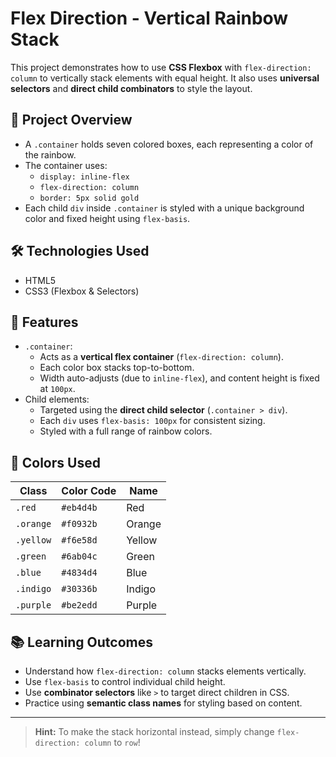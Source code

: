 # Flex Direction - Vertical Rainbow Stack

This project demonstrates how to use **CSS Flexbox** with `flex-direction: column` to vertically stack elements with equal height. It also uses **universal selectors** and **direct child combinators** to style the layout.

## 📄 Project Overview
- A `.container` holds seven colored boxes, each representing a color of the rainbow.
- The container uses:
  - `display: inline-flex`
  - `flex-direction: column`
  - `border: 5px solid gold`
- Each child `div` inside `.container` is styled with a unique background color and fixed height using `flex-basis`.

## 🛠️ Technologies Used
- HTML5
- CSS3 (Flexbox & Selectors)

## 🎯 Features
- `.container`:
  - Acts as a **vertical flex container** (`flex-direction: column`).
  - Each color box stacks top-to-bottom.
  - Width auto-adjusts (due to `inline-flex`), and content height is fixed at `100px`.
- Child elements:
  - Targeted using the **direct child selector** (`.container > div`).
  - Each `div` uses `flex-basis: 100px` for consistent sizing.
  - Styled with a full range of rainbow colors.

## 🎨 Colors Used
| Class     | Color Code   | Name     |
|-----------|--------------|----------|
| `.red`    | `#eb4d4b`     | Red      |
| `.orange` | `#f0932b`     | Orange   |
| `.yellow` | `#f6e58d`     | Yellow   |
| `.green`  | `#6ab04c`     | Green    |
| `.blue`   | `#4834d4`     | Blue     |
| `.indigo` | `#30336b`     | Indigo   |
| `.purple` | `#be2edd`     | Purple   |

## 📚 Learning Outcomes
- Understand how `flex-direction: column` stacks elements vertically.
- Use `flex-basis` to control individual child height.
- Use **combinator selectors** like `>` to target direct children in CSS.
- Practice using **semantic class names** for styling based on content.

---

> **Hint:** To make the stack horizontal instead, simply change `flex-direction: column` to `row`!
